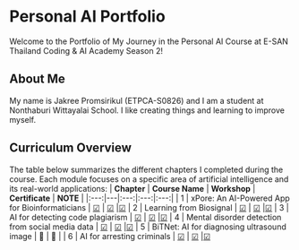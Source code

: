 # Personal AI Portfolio

Welcome to the Portfolio of My Journey in the Personal AI Course at E-SAN Thailand Coding & AI Academy Season 2!

## About Me
My name is Jakree Promsirikul (ETPCA-S0826) and I am a student at Nonthaburi Wittayalai School. I like creating things and learning to improve myself.

## Curriculum Overview
The table below summarizes the different chapters I completed during the course. Each module focuses on a specific area of artificial intelligence and its real-world applications:
| **Chapter** | **Course Name** | **Workshop** | **Certificate** | **NOTE** |
|:---:|---|:---:|:---:|:---:|
| 1 | xPore: An AI-Powered App for Bioinformaticians | [☑](https://github.com/Beambeem1/Personal-AI/blob/main/AI_Powered_App_for_Bioinformaticians.ipynb) | [☑](https://powerclass.org/tutor-certificate-3/?cert_hash=7efd29aef857e200) |[☑](https://github.com/Beambeem1/Personal-AI/blob/main/xPore%3A%20An%20AI-Powered%20Note)
| 2 | Learning from Biosignal | [☑](https://github.com/Beambeem1/Personal-AI/blob/main/PMUB-Learning-biosignal-assignments-) | [☑](https://powerclass.org/tutor-certificate-3/?cert_hash=92d44320d416e2f0) |[☑](https://github.com/Beambeem1/Personal-AI/blob/main/Learning%20from%20Biosignal%20Note)
| 3 | AI for detecting code plagiarism | [☑](https://github.com/Beambeem1/Personal-AI/blob/main/PMU_B_CodingAI_CodeCloneDetection_Jakree.ipynb)  | [☑](https://powerclass.org/tutor-certificate-3/?cert_hash=1e8af4831fd21abc) |[☑](https://github.com/Beambeem1/Personal-AI/blob/main/AI%20for%20detecting%20code%20plagiarism%20Note)
| 4 | Mental disorder detection from social media data | [☑](https://github.com/Beambeem1/Personal-AI/blob/main/E_san_coding.ipynb)  | [☑](https://powerclass.org/tutor-certificate-3/?cert_hash=d1ff276bd674fcc9) |[☑](https://github.com/Beambeem1/Personal-AI/blob/main/Mental%20disorder%20detection%20from%20social%20media%20data%20Note)
| 5 | BiTNet: AI for diagnosing ultrasound image | 🔄  | 🔄 |
| 6 | AI for arresting criminals | [☑](https://github.com/Beambeem1/Personal-AI/blob/main/Train_Yolov8_Object_Detection_on_Custom_Dataset.ipynb)  | [☑](https://powerclass.org/tutor-certificate-3/?cert_hash=42c6d5da50178068) |[☑](https://github.com/Beambeem1/Personal-AI/blob/main/AI%20for%20Arresting%20Criminals%20Note)
